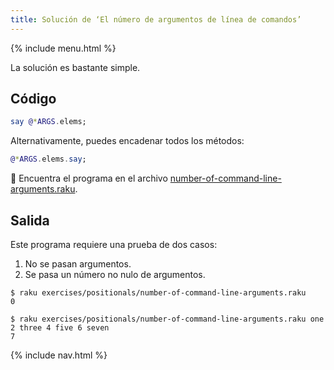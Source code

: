 ```yaml
---
title: Solución de ‘El número de argumentos de línea de comandos’
---
```


{% include menu.html %}

La solución es bastante simple.

## Código

```raku
say @*ARGS.elems;
```

Alternativamente, puedes encadenar todos los métodos:

```raku
@*ARGS.elems.say;
```

🦋 Encuentra el programa en el archivo [number-of-command-line-arguments.raku](https://github.com/ash/raku-course/blob/master/exercises/positionals/number-of-command-line-arguments.raku).

## Salida

Este programa requiere una prueba de dos casos:

1. No se pasan argumentos.
1. Se pasa un número no nulo de argumentos.

```console
$ raku exercises/positionals/number-of-command-line-arguments.raku
0

$ raku exercises/positionals/number-of-command-line-arguments.raku one 2 three 4 five 6 seven
7
```

{% include nav.html %}